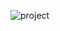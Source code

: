 ![project](https://github.com/irqd/livewire-datatable/assets/61367853/5ce87731-8d98-4915-9c46-352ed07b288d)
